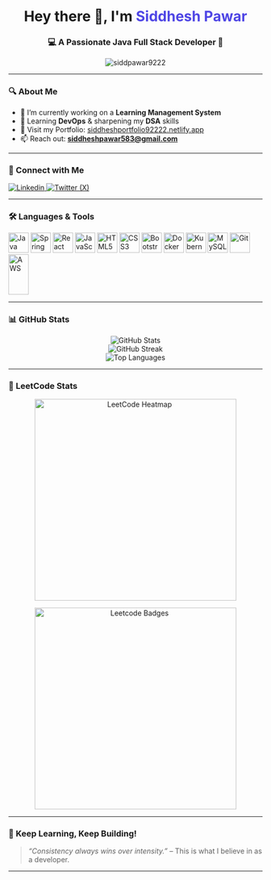 <h1 align="center">Hey there 👋, I'm <span style="color:#4F46E5;">Siddhesh Pawar</span></h1>
<h3 align="center">💻 A Passionate Java Full Stack Developer 🚀</h3>

<p align="center">
  <img src="https://komarev.com/ghpvc/?username=siddpawar9222&label=Profile%20views&color=0e75b6&style=flat" alt="siddpawar9222" />
</p>

---

### 🔍 About Me

- 🚧 I’m currently working on a **Learning Management System**
- 🌱 Learning **DevOps** & sharpening my **DSA** skills
- 🔗 Visit my Portfolio: [siddheshportfolio92222.netlify.app](https://siddheshportfolio92222.netlify.app/)
- 📫 Reach out: **siddheshpawar583@gmail.com**

---

### 🤝 Connect with Me

<p align="left">
  <a href="https://linkedin.com/in/siddheshpawar22" target="_blank">
    <img src="https://img.shields.io/badge/LinkedIn-blue?style=for-the-badge&logo=linkedin&logoColor=white" alt="Linkedin"/>
  </a>
  <a href="https://x.com/GeekySiddhesh" target="_blank">
    <img src="https://img.shields.io/badge/Twitter-black?style=for-the-badge&logo=twitter&logoColor=white" alt="Twitter (X)"/>
  </a>
</p>

---

### 🛠️ Languages & Tools

<p align="left">
  <img src="https://cdn.jsdelivr.net/gh/devicons/devicon/icons/java/java-original.svg" alt="Java" width="40" height="40"/>
  <img src="https://cdn.jsdelivr.net/gh/devicons/devicon/icons/spring/spring-original.svg" alt="Spring Boot" width="40" height="40"/>
  <img src="https://cdn.jsdelivr.net/gh/devicons/devicon/icons/react/react-original.svg" alt="React" width="40" height="40"/>
  <img src="https://cdn.jsdelivr.net/gh/devicons/devicon/icons/javascript/javascript-original.svg" alt="JavaScript" width="40" height="40"/>
  <img src="https://cdn.jsdelivr.net/gh/devicons/devicon/icons/html5/html5-original.svg" alt="HTML5" width="40" height="40"/>
  <img src="https://cdn.jsdelivr.net/gh/devicons/devicon/icons/css3/css3-original.svg" alt="CSS3" width="40" height="40"/>
  <img src="https://cdn.jsdelivr.net/gh/devicons/devicon/icons/bootstrap/bootstrap-original.svg" alt="Bootstrap" width="40" height="40"/>
  <img src="https://cdn.jsdelivr.net/gh/devicons/devicon/icons/docker/docker-original.svg" alt="Docker" width="40" height="40"/>
  <img src="https://cdn.jsdelivr.net/gh/devicons/devicon/icons/kubernetes/kubernetes-plain.svg" alt="Kubernetes" width="40" height="40"/>
  <img src="https://cdn.jsdelivr.net/gh/devicons/devicon/icons/mysql/mysql-original.svg" alt="MySQL" width="40" height="40"/>
  <img src="https://cdn.jsdelivr.net/gh/devicons/devicon/icons/git/git-original.svg" alt="Git" width="40" height="40"/>
  <img src="https://img.shields.io/badge/AWS-%23FF9900.svg?style=for-the-badge&logo=amazon-aws&logoColor=white" alt="AWS" width="40" height="80"/>
</p>

---

### 📊 GitHub Stats

<p align="center">
  <img src="https://github-readme-stats.vercel.app/api?username=Siddpawar9222&show_icons=true&theme=radical" alt="GitHub Stats" />
  <br/>
  <img src="https://github-readme-streak-stats.herokuapp.com/?user=Siddpawar9222&theme=radical" alt="GitHub Streak" />
  <br/>
  <img src="https://github-readme-stats.vercel.app/api/top-langs/?username=Siddpawar9222&layout=compact&theme=radical" alt="Top Languages" />
</p>

---

### 🧠 LeetCode Stats

<p align="center">
  <img src="https://leetcard.jacoblin.cool/GeekySiddhesh?theme=dark&ext=heatmap" alt="LeetCode Heatmap" width="400"/>
</p>

<p align="center">
  <img src="https://leetcode-badge-showcase.vercel.app/api?username=GeekySiddhesh&theme=dark" alt="Leetcode Badges" width="400"/>
</p>

---

### 🚀 Keep Learning, Keep Building!

> _“Consistency always wins over intensity.”_ – This is what I believe in as a developer.

---
